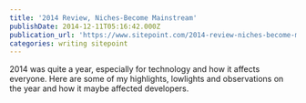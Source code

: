 ```yaml
---
title: '2014 Review, Niches-Become Mainstream'
publishDate: 2014-12-11T05:16:42.000Z
publication_url: 'https://www.sitepoint.com/2014-review-niches-become-mainstream/'
categories: writing sitepoint
---
```


2014 was quite a year, especially for technology and how it affects everyone. Here are some of my highlights, lowlights and observations on the year and how it maybe affected developers.
